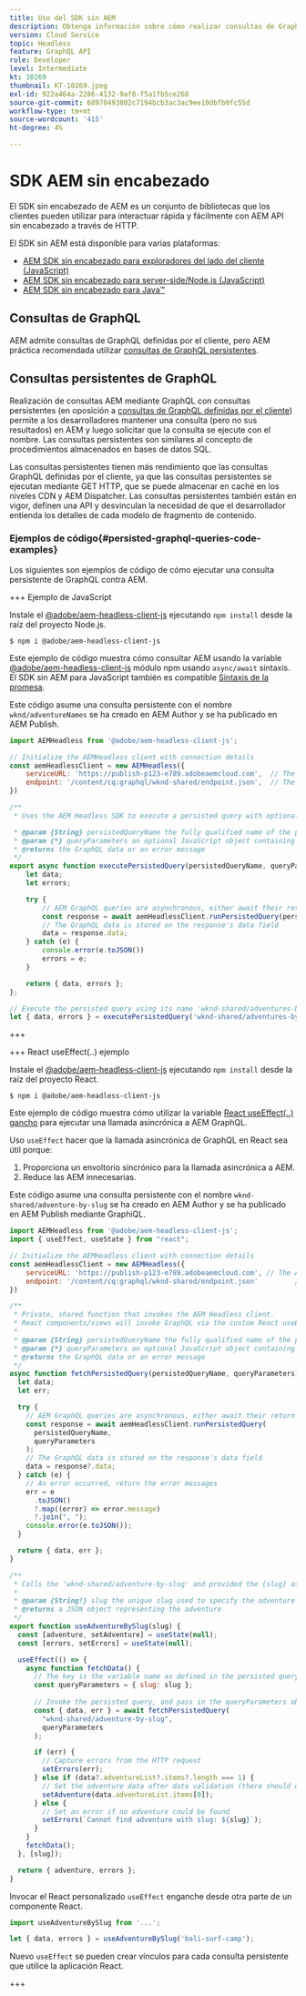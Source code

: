 ```yaml
---
title: Uso del SDK sin AEM
description: Obtenga información sobre cómo realizar consultas de GraphQL mediante el SDK AEM sin encabezado.
version: Cloud Service
topic: Headless
feature: GraphQL API
role: Developer
level: Intermediate
kt: 10269
thumbnail: KT-10269.jpeg
exl-id: 922a464a-2286-4132-9af8-f5a1fb5ce268
source-git-commit: 68970493802c7194bcb3ac3ac9ee10dbfb0fc55d
workflow-type: tm+mt
source-wordcount: '415'
ht-degree: 4%

---
```


# SDK AEM sin encabezado

El SDK sin encabezado de AEM es un conjunto de bibliotecas que los clientes pueden utilizar para interactuar rápida y fácilmente con AEM API sin encabezado a través de HTTP.

El SDK sin AEM está disponible para varias plataformas:

+ [AEM SDK sin encabezado para exploradores del lado del cliente (JavaScript)](https://github.com/adobe/aem-headless-client-js)
+ [AEM SDK sin encabezado para server-side/Node.js (JavaScript)](https://github.com/adobe/aem-headless-client-nodejs)
+ [AEM SDK sin encabezado para Java™](https://github.com/adobe/aem-headless-client-java)

## Consultas de GraphQL

AEM admite consultas de GraphQL definidas por el cliente, pero AEM práctica recomendada utilizar [consultas de GraphQL persistentes](#persisted-graphql-queries).

## Consultas persistentes de GraphQL

Realización de consultas AEM mediante GraphQL con consultas persistentes (en oposición a [consultas de GraphQL definidas por el cliente](#graphl-queries)) permite a los desarrolladores mantener una consulta (pero no sus resultados) en AEM y luego solicitar que la consulta se ejecute con el nombre. Las consultas persistentes son similares al concepto de procedimientos almacenados en bases de datos SQL.

Las consultas persistentes tienen más rendimiento que las consultas GraphQL definidas por el cliente, ya que las consultas persistentes se ejecutan mediante GET HTTP, que se puede almacenar en caché en los niveles CDN y AEM Dispatcher. Las consultas persistentes también están en vigor, definen una API y desvinculan la necesidad de que el desarrollador entienda los detalles de cada modelo de fragmento de contenido.

### Ejemplos de código{#persisted-graphql-queries-code-examples}

Los siguientes son ejemplos de código de cómo ejecutar una consulta persistente de GraphQL contra AEM.

+++ Ejemplo de JavaScript

Instale el [@adobe/aem-headless-client-js](https://github.com/adobe/aem-headless-client-js) ejecutando `npm install` desde la raíz del proyecto Node.js.

```
$ npm i @adobe/aem-headless-client-js
```

Este ejemplo de código muestra cómo consultar AEM usando la variable [@adobe/aem-headless-client-js](https://github.com/adobe/aem-headless-client-js) módulo npm usando `async/await` sintaxis. El SDK sin AEM para JavaScript también es compatible [Sintaxis de la promesa](https://github.com/adobe/aem-headless-client-js#use-aemheadless-client).

Este código asume una consulta persistente con el nombre `wknd/adventureNames` se ha creado en AEM Author y se ha publicado en AEM Publish.

```javascript
import AEMHeadless from '@adobe/aem-headless-client-js';

// Initialize the AEMHeadless client with connection details
const aemHeadlessClient = new AEMHeadless({
    serviceURL: 'https://publish-p123-e789.adobeaemcloud.com',  // The AEM environment to query, this can be pulled out to env variables
    endpoint: '/content/cq:graphql/wknd-shared/endpoint.json',  // The AEM GraphQL endpoint, this is not used when invoking persisted queries.
})

/**
 * Uses the AEM Headless SDK to execute a persisted query with optional query variables.

 * @param {String} persistedQueryName the fully qualified name of the persisted query
 * @param {*} queryParameters an optional JavaScript object containing query parameters
 * @returns the GraphQL data or an error message 
 */
export async function executePersistedQuery(persistedQueryName, queryParameters) {
    let data;
    let errors;

    try {
        // AEM GraphQL queries are asynchronous, either await their return or use Promise-based .then(..) { ... } syntax
        const response = await aemHeadlessClient.runPersistedQuery(persistedQueryName, queryParameters);
        // The GraphQL data is stored on the response's data field
        data = response.data;
    } catch (e) {
        console.error(e.toJSON())
        errors = e;
    }

    return { data, errors };
};

// Execute the persisted query using its name 'wknd-shared/adventures-by-slug' and optional query variables
let { data, errors } = executePersistedQuery('wknd-shared/adventures-by-slug', { "slug": "bali-surf-camp" });
```

+++

+++ React useEffect(..) ejemplo

Instale el [@adobe/aem-headless-client-js](https://github.com/adobe/aem-headless-client-js) ejecutando `npm install` desde la raíz del proyecto React.

```
$ npm i @adobe/aem-headless-client-js
```

Este ejemplo de código muestra cómo utilizar la variable [React useEffect(..) gancho](https://reactjs.org/docs/hooks-effect.html) para ejecutar una llamada asincrónica a AEM GraphQL.

Uso `useEffect` hacer que la llamada asincrónica de GraphQL en React sea útil porque:

1. Proporciona un envoltorio sincrónico para la llamada asincrónica a AEM.
1. Reduce las AEM innecesarias.

Este código asume una consulta persistente con el nombre `wknd-shared/adventure-by-slug` se ha creado en AEM Author y se ha publicado en AEM Publish mediante GraphiQL.

```javascript
import AEMHeadless from '@adobe/aem-headless-client-js';
import { useEffect, useState } from "react";

// Initialize the AEMHeadless client with connection details
const aemHeadlessClient = new AEMHeadless({
    serviceURL: 'https://publish-p123-e789.adobeaemcloud.com', // The AEM environment to query
    endpoint: '/content/cq:graphql/wknd-shared/endpoint.json'         // The AEM GraphQL endpoint, this is not used when invoking persisted queries.
})

/**
 * Private, shared function that invokes the AEM Headless client. 
 * React components/views will invoke GraphQL via the custom React useEffect hooks defined below.
 * 
 * @param {String} persistedQueryName the fully qualified name of the persisted query
 * @param {*} queryParameters an optional JavaScript object containing query parameters
 * @returns the GraphQL data or an error message 
 */
async function fetchPersistedQuery(persistedQueryName, queryParameters) {
  let data;
  let err;

  try {
    // AEM GraphQL queries are asynchronous, either await their return or use Promise-based .then(..) { ... } syntax
    const response = await aemHeadlessClient.runPersistedQuery(
      persistedQueryName,
      queryParameters
    );
    // The GraphQL data is stored on the response's data field
    data = response?.data;
  } catch (e) {
    // An error occurred, return the error messages
    err = e
      .toJSON()
      ?.map((error) => error.message)
      ?.join(", ");
    console.error(e.toJSON());
  }

  return { data, err };
}

/**
 * Calls the 'wknd-shared/adventure-by-slug' and provided the {slug} as the persisted query's `slug` parameter.
 *
 * @param {String!} slug the unique slug used to specify the adventure to return
 * @returns a JSON object representing the adventure
 */
export function useAdventureBySlug(slug) {
  const [adventure, setAdventure] = useState(null);
  const [errors, setErrors] = useState(null);

  useEffect(() => {
    async function fetchData() {
      // The key is the variable name as defined in the persisted query, and may not match the model's field name
      const queryParameters = { slug: slug };
      
      // Invoke the persisted query, and pass in the queryParameters object as the 2nd parameter
      const { data, err } = await fetchPersistedQuery(
        "wknd-shared/adventure-by-slug",
        queryParameters
      );

      if (err) {
        // Capture errors from the HTTP request
        setErrors(err);
      } else if (data?.adventureList?.items?.length === 1) {
        // Set the adventure data after data validation (there should only be 1 matching adventure)
        setAdventure(data.adventureList.items[0]);
      } else {
        // Set an error if no adventure could be found
        setErrors(`Cannot find adventure with slug: ${slug}`);
      }
    }
    fetchData();
  }, [slug]);

  return { adventure, errors };
}
```

Invocar el React personalizado `useEffect` enganche desde otra parte de un componente React.

```javascript
import useAdventureBySlug from '...';

let { data, errors } = useAdventureBySlug('bali-surf-camp');
```

Nuevo `useEffect` se pueden crear vínculos para cada consulta persistente que utilice la aplicación React.

+++

<p> </p>
